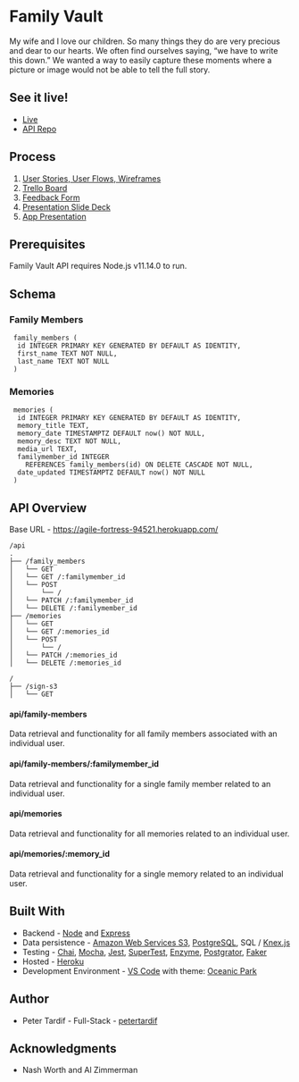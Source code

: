 # Family Vault

My wife and I love our children. So many things they do are very precious and dear to our hearts.  We often find ourselves saying, “we have to write this down.” We wanted a way to easily capture these moments where a picture or image would not be able to tell the full story.

## See it live! 

* [Live](https://family-vault.petertardif.now.sh/)
* [API Repo](https://github.com/petertardif/family-vault-api)

## Process
1. [User Stories, User Flows, Wireframes](https://docs.google.com/spreadsheets/d/1jFYYlrqykvHg_c2WdfyFHgDGYFy5_mFHzdWDL70umXk/edit#gid=0)
2. [Trello Board](https://trello.com/b/6haebPyh/family-vault)
3. [Feedback Form](https://forms.gle/MH7nSswBtdtVNDsg8)
4. [Presentation Slide Deck](https://docs.google.com/presentation/d/1raNObaBoo4JI54qna1jIhd0JXTsZXaJ-8_G5vSYjVwA/edit?usp=sharing)
5. [App Presentation](https://youtu.be/AkDsCauXJgs)

## Prerequisites
Family Vault API requires Node.js v11.14.0 to run.

## Schema

### Family Members
```
 family_members (
  id INTEGER PRIMARY KEY GENERATED BY DEFAULT AS IDENTITY,
  first_name TEXT NOT NULL,
  last_name TEXT NOT NULL
 )
```

### Memories
```
 memories (
  id INTEGER PRIMARY KEY GENERATED BY DEFAULT AS IDENTITY,
  memory_title TEXT,
  memory_date TIMESTAMPTZ DEFAULT now() NOT NULL,
  memory_desc TEXT NOT NULL,
  media_url TEXT,
  familymember_id INTEGER
    REFERENCES family_members(id) ON DELETE CASCADE NOT NULL,
  date_updated TIMESTAMPTZ DEFAULT now() NOT NULL
 )
```

## API Overview
Base URL - https://agile-fortress-94521.herokuapp.com/

```text
/api
.
├── /family_members
│   └── GET
│   └── GET /:familymember_id
│   └── POST
│       └── /
│   └── PATCH /:familymember_id
│   └── DELETE /:familymember_id
├── /memories
│   └── GET
│   └── GET /:memories_id
│   └── POST
│       └── /
│   └── PATCH /:memories_id
│   └── DELETE /:memories_id

/
├── /sign-s3
│   └── GET
```

#### api/family-members
Data retrieval and functionality for all family members associated with an individual user.

#### api/family-members/:familymember_id
Data retrieval and functionality for a single family member related to an individual user.

#### api/memories
Data retrieval and functionality for all memories related to an individual user.

#### api/memories/:memory_id
Data retrieval and functionality for a single memory related to an individual user.


## Built With
* Backend - [Node](https://nodejs.org/en/) and [Express](https://expressjs.com/)
* Data persistence - [Amazon Web Services S3](https://aws.amazon.com/s3/), [PostgreSQL](https://www.postgresql.org/), SQL / [Knex.js](http://knexjs.org/)
* Testing - [Chai](https://www.chaijs.com/), [Mocha](https://mochajs.org/), [Jest](https://jestjs.io/), [SuperTest](https://github.com/visionmedia/supertest), [Enzyme](https://airbnb.io/enzyme/), [Postgrator](https://github.com/rickbergfalk/postgrator), [Faker](https://faker.readthedocs.io/en/master/)
* Hosted - [Heroku](https://www.heroku.com)
* Development Environment - [VS Code](https://code.visualstudio.com) with theme: [Oceanic Park](https://marketplace.visualstudio.com/items?itemName=naumovs.theme-oceanicnext)

## Author
* Peter Tardif - Full-Stack - [petertardif](https://github.com/petertardif/)

## Acknowledgments
* Nash Worth and Al Zimmerman